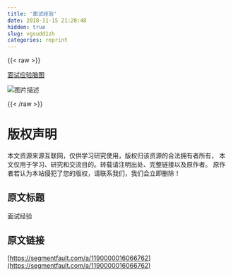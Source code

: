 ```yaml
---
title: '面试经验' 
date: 2018-11-15 21:20:48
hidden: true
slug: vgsudd1zh
categories: reprint
---
```


{{< raw >}}
<p><a href="http://naotu.baidu.com/file/8b70b0b099a76a8cb4b99a6b2e456d60?token=bdce82938654c44b#_motz_" rel="nofollow noreferrer">&#x9762;&#x8BD5;&#x5E94;&#x9A8C;&#x8111;&#x56FE;</a></p><p><span class="img-wrap"><img data-src="/img/bVbfzRs?w=1440&amp;h=2537" src="https://static.alili.tech/img/bVbfzRs?w=1440&amp;h=2537" alt="&#x56FE;&#x7247;&#x63CF;&#x8FF0;" title="&#x56FE;&#x7247;&#x63CF;&#x8FF0;"></span></p>
{{< /raw >}}

# 版权声明
本文资源来源互联网，仅供学习研究使用，版权归该资源的合法拥有者所有，
本文仅用于学习、研究和交流目的。转载请注明出处、完整链接以及原作者。
原作者若认为本站侵犯了您的版权，请联系我们，我们会立即删除！

## 原文标题
面试经验

## 原文链接
[https://segmentfault.com/a/1190000016066762](https://segmentfault.com/a/1190000016066762)

